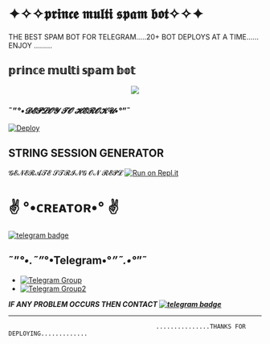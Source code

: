 # ✦✧✧𝖕𝖗𝖎𝖓𝖈𝖊 𝖒𝖚𝖑𝖙𝖎 𝖘𝖕𝖆𝖒 𝖇𝖔𝖙✧✧✦
THE BEST SPAM BOT FOR TELEGRAM.....20+ BOT DEPLOYS AT A TIME...... ENJOY .........
<h2 align="centre"> 𝕡𝕣𝕚𝕟𝕔𝕖 𝕞𝕦𝕝𝕥𝕚 𝕤𝕡𝕒𝕞 𝕓𝕠𝕥 </h2>

<p align="center">
  <img src="https://telegra.ph/file/1e88f6f58c390a713f33f.jpg">


### ˜”*°•𝓓𝓔𝓟𝓛𝓞𝓨 𝓣𝓞 𝓗𝓔𝓡𝓞𝓚𝓤•°*”˜</h4>

[![Deploy](https://www.herokucdn.com/deploy/button.svg)](https://heroku.com/deploy?template=https://github.com/PRINCE-OP-BOT/PRINCE-MULTI-SPAM-BOT)


## STRING SESSION GENERATOR</h4>

𝓖𝓔𝓝𝓔𝓡𝓐𝓣𝓔           𝓢𝓣𝓡𝓘𝓝𝓖              𝓞𝓝             𝓡𝓔𝓟𝓛     [![Run on Repl.it](https://repl.it/badge/github/PRINCE-OP-BOT/PRINCE-MULTI-SPAM-BOT)](https://replit.com/@prince870963/PRINCE-MULTI-SPAM-BOT?V=1)


# ✌️ °•ᴄʀᴇᴀᴛᴏʀ•° ✌️
[![telegram badge](https://img.shields.io/badge/prince-30302f?style=for-the-badge&logo=telegram)](https://t.me/superstar_spammer)

## ˜”*°•.˜”*°•Telegram•°*”˜.•°*”˜
- [![Telegram Group](https://img.shields.io/badge/Telegram-Group-brightgreen)](https://t.me/secret_cityy)
- [![Telegram Group2](https://img.shields.io/badge/Telegram-Group-brightyellow)](https://t.me/secret_cityy)



*********IF ANY PROBLEM OCCURS THEN CONTACT [![telegram badge](https://img.shields.io/badge/prince-30302f?style=for-the-badge&logo=telegram)](https://t.me/superstar_spammer)*********


-----------------------------------------------------------------------------------------------------------------------------------------------------------------------------------
                                             ...............THANKS FOR DEPLOYING.............
 
